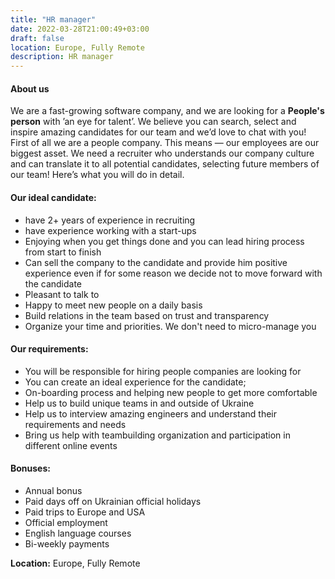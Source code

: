 ```yaml
---
title: "HR manager"
date: 2022-03-28T21:00:49+03:00
draft: false
location: Europe, Fully Remote
description: HR manager
---
```


#### About us

We are a fast-growing software company, and we are looking for a **People's person** with ’an eye 
for talent’. We believe you can search, select and inspire amazing candidates for our team 
and we’d love to chat with you! </br>
First of all we are a people company. This means — our employees are our biggest asset. 
We need a recruiter who understands our company culture and can translate it to 
all potential candidates, selecting future members of our team! Here’s what you will do in detail.

#### Our ideal candidate:

- have 2+ years of experience in recruiting
- have experience working with a start-ups
- Enjoying when you get things done and you can lead hiring process from start to finish
- Can sell the company to the candidate and provide him positive 
  experience even if for some reason we decide not to move forward with the candidate
- Pleasant to talk to
- Happy to meet new people on a daily basis
- Build relations in the team based on trust and transparency
- Organize your time and priorities. We don't need to micro-manage you

#### Our requirements:

- You will be responsible for hiring people companies are looking for
- You can create an ideal experience for the candidate;
- On-boarding process and helping new people to get more comfortable
- Help us to build unique teams in and outside of Ukraine
- Help us to interview amazing engineers and understand their requirements and needs
- Bring us help with teambuilding organization and participation in different online events

#### Bonuses:

- Annual bonus
- Paid days off on Ukrainian official holidays
- Paid trips to Europe and USA
- Official employment
- English language courses
- Bi-weekly payments

**Location:** Europe, Fully Remote